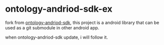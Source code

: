 # ontology-andriod-sdk-ex

fork from [ontology-andriod-sdk](https://github.com/ontio-community/ontology-andriod-sdk), this project is a android library that can be used as a git submodule in other android app.

when ontology-andriod-sdk update, i will follow it.